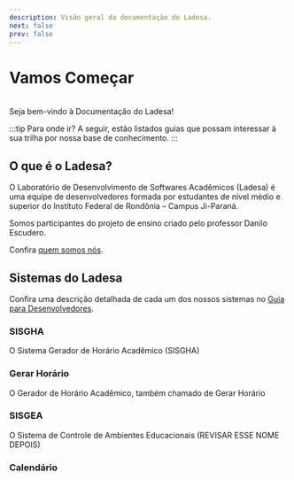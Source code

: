 ```yaml
---
description: Visão geral da documentação do Ladesa.
next: false
prev: false
---
```


<script setup lang="ts">
import LinkCard from "../components/LinkCard.vue";
</script>

# Vamos Começar
<br/>
Seja bem-vindo à Documentação do Ladesa!

:::tip Para onde ir?
A seguir, estão listados guias que possam interessar à sua trilha por nossa base de conhecimento.
:::

<!-- :::tip Bem-vindo!
Seja bem-vindo à Documentação do Ladesa.
:::-->

<div>
  <LinkCard
    title="Guia para Usuários"
    description="Navegue pela documentação destinada aos utilizadores do sistema."
    href="/user-guides/introduction"
  />
  
  <LinkCard
    title="Guia para Desenvolvedores"
    description="Navegue pela documentação destinada aos desenvolvedores do sistema."
    href="/developers"
  />
</div>


## O que é o Ladesa?

O Laboratório de Desenvolvimento de Softwares Acadêmicos (Ladesa) é uma equipe de desenvolvedores formada por estudantes de nível médio e superior do Instituto Federal de Rondônia – Campus Ji-Paraná.

Somos participantes do projeto de ensino criado pelo professor Danilo Escudero.

Confira [quem somos nós](./about/team.md).

## Sistemas do Ladesa

Confira uma descrição detalhada de cada um dos nossos sistemas no [Guia para Desenvolvedores](./developers/).

### SISGHA

O Sistema Gerador de Horário Acadêmico (SISGHA)

### Gerar Horário

O Gerador de Horário Acadêmico, também chamado de Gerar Horário

### SISGEA

O Sistema de Controle de Ambientes Educacionais (REVISAR ESSE NOME DEPOIS)

### Calendário
